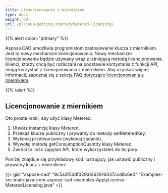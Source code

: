 ```yaml
---
title: Licencjonowanie z miernikiem
type: docs
weight: 60
url: /pl/java/getting-started/metered-licensing/
---
```


{{% alert color="primary" %}} 

Aspose.CAD umożliwia programistom zastosowanie klucza z miernikiem. Jest to nowy mechanizm licencjonowania. Nowy mechanizm licencjonowania będzie używany wraz z istniejącą metodą licencjonowania. Klienci, którzy chcą być rozliczani na podstawie korzystania z funkcji API, mogą korzystać z licencjonowania z miernikiem. Aby uzyskać więcej informacji, zapoznaj się z sekcją [FAQ dotyczące licencjonowania z miernikiem](https://purchase.aspose.com/faqs/licensing/metered).

{{% /alert %}} 
## **Licencjonowanie z miernikiem**
Oto proste kroki, aby użyć klasy Metered.

1. Utwórz instancję klasy Metered.
1. Przekaż klucze publiczny i prywatny do metody setMeteredKey.
1. Wykonaj przetwarzanie (wykonaj zadanie).
1. Wywołaj metodę getConsumptionQuantity klasy Metered.
1. Zwróci to ilość zapytań API, które wykorzystałeś do tej pory.

Poniżej znajduje się przykładowy kod ilustrujący, jak ustawić publiczny i prywatny klucz z miernikiem:

{{< gist "aspose-cad" "9c5a3f5ddf329a1362916037ccd8c6e0" "Examples-src-main-java-com-aspose-cad-examples-ApplyLicense-MeteredLicensing.java" >}}
